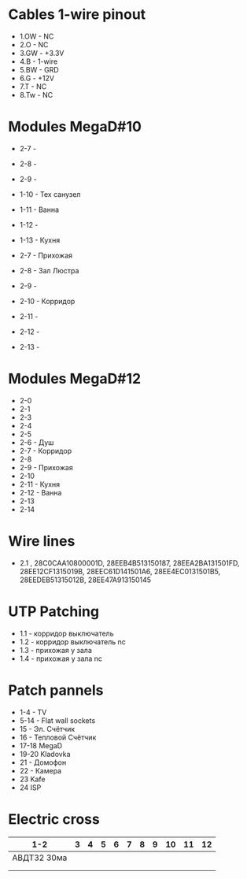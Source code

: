 # Cables 1-wire pinout

- 1.OW  - NC
- 2.O   - NC
- 3.GW  - +3.3V
- 4.B   - 1-wire
- 5.BW  - GRD
- 6.G   - +12V
- 7.T   - NC
- 8.Tw  - NC

# Modules MegaD#10

- 2-7  - 
- 2-8  - 
- 2-9  - 
- 1-10 - Тех санузел
- 1-11 - Ванна
- 1-12 - 
- 1-13 - Кухня

- 2-7  - Прихожая
- 2-8  - Зал Люстра
- 2-9  - 
- 2-10 - Корридор
- 2-11 - 
- 2-12 - 
- 2-13 - 

# Modules MegaD#12

- 2-0
- 2-1
- 2-3
- 2-4
- 2-5
- 2-6 - Душ
- 2-7 - Корридор
- 2-8 
- 2-9 - Прихожая
- 2-10
- 2-11 - Кухня
- 2-12 - Ванна
- 2-13
- 2-14

# Wire lines
- 2.1 , 28C0CAA10800001D, 28EEB4B513150187, 28EEA2BA131501FD, 28EE12CF1315019B, 28EEC61D141501A6, 28EE4EC0131501B5, 28EEDEB51315012B, 28EE47A913150145

# UTP Patching
- 1.1 - корридор выключатель  
- 1.2 - корридор выключатель nc
- 1.3 - прихожая у зала
- 1.4 - прихожая у зала nc


# Patch pannels
- 1-4 - TV
- 5-14 - Flat wall sockets
- 15 - Эл. Счётчик
- 16 - Тепловой Счётчик
- 17-18 MegaD
- 19-20 Kladovka
- 21 - Домофон
- 22 - Камера
- 23 Kafe
- 24 ISP


# Electric cross

| 1-2  	| 3  	| 4  	| 5  	| 6   | 7  	| 8  	| 9  	| 10  	| 11  	| 12  	|
|------	|---	|---	|---	|---	|---	|---	|---	|---	|---	|---	|
| АВДТ32 30ма  	   	|   	|   	|   	|   	|   	|   	|   	|   	|   	|   	|
|   	   	|   	|   	|   	|   	|   	|   	|   	|   	|   	|   	|
|   	   	|   	|   	|   	|   	|   	|   	|   	|   	|   	|   	|
